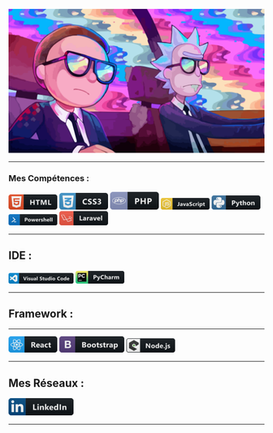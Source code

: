 ![Cover](https://github.com/BU33R/BU33R/blob/main/img/Rick2.png)
***
### Mes Compétences : 

![Cover](https://github.com/BU33R/BU33R/blob/main/img/HTML5.png)           ![Cover](https://github.com/BU33R/BU33R/blob/main/img/css3.png)
![Cover](https://github.com/BU33R/BU33R/blob/main/img/php.png)           ![Cover](https://github.com/BU33R/BU33R/blob/main/img/JS.png)
![Cover](https://github.com/BU33R/BU33R/blob/main/img/PY.png)
![Cover](https://github.com/BU33R/BU33R/blob/main/img/PS.png)
![Cover](https://github.com/BU33R/BU33R/blob/main/img/laravel.png)
***
## IDE :  
![Cover](https://github.com/BU33R/BU33R/blob/main/img/VS.png)          ![Cover](https://github.com/BU33R/BU33R/blob/main/img/PyCharme.png)
***
## Framework :
***
![Cover](https://github.com/BU33R/BU33R/blob/main/img/react.png)          ![Cover](https://github.com/BU33R/BU33R/blob/main/img/BS.png)
![Cover](https://github.com/BU33R/BU33R/blob/main/img/nodeJS.png) 
***
## Mes Réseaux :
![Cover](https://github.com/BU33R/BU33R/blob/main/img/LK.png) 
***




<!--

**BU33R/BU33R** is a ✨ _special_ ✨ repository because its `README.md` (this file) appears on your GitHub profile.

Here are some ideas to get you started:

- 🔭 I’m currently working on ...
- 🌱 I’m currently learning ...
- 👯 I’m looking to collaborate on ...
- 🤔 I’m looking for help with ...
- 💬 Ask me about ...
- 📫 How to reach me: ...
- 😄 Pronouns: ...
- ⚡ Fun fact: ...
-->
